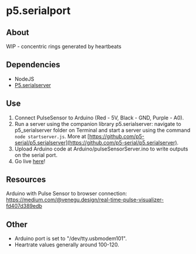 # p5.serialport

## About

WIP - concentric rings generated by heartbeats

## Dependencies
- NodeJS
- [P5.serialserver](https://github.com/p5-serial/p5.serialserver)

## Use

1. Connect PulseSensor to Arduino (Red - 5V, Black - GND, Purple - A0).
2. Run a server using the companion library p5.serialserver: navigate to p5_serialserver folder on Terminal and start a server using the command `node startserver.js`. 
More at [https://github.com/p5-serial/p5.serialserver](https://github.com/p5-serial/p5.serialserver). 
3. Upload Arduino code at Arduino/pulseSensorServer.ino to write outputs on the serial port.
4. Go live [here](http://127.0.0.1:5500)! 

## Resources
Arduino with Pulse Sensor to browser connection: 
https://medium.com/@venegu.design/real-time-pulse-visualizer-fd407d389edb

## Other
- Arduino port is set to "/dev/tty.usbmodem101". 
- Heartrate values generally around 100-120. 